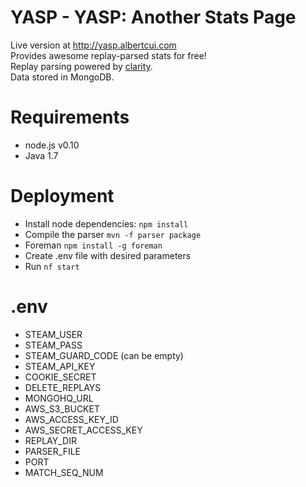 YASP - YASP: Another Stats Page
====

Live version at http://yasp.albertcui.com  
Provides awesome replay-parsed stats for free!  
Replay parsing powered by [clarity](https://github.com/skadistats/clarity).  
Data stored in MongoDB.

Requirements
====
* node.js v0.10
* Java 1.7

Deployment
====
* Install node dependencies: `npm install`
* Compile the parser `mvn -f parser package`
* Foreman `npm install -g foreman`
* Create .env file with desired parameters
* Run `nf start`

.env
====
* STEAM_USER
* STEAM_PASS
* STEAM_GUARD_CODE (can be empty)
* STEAM_API_KEY
* COOKIE_SECRET
* DELETE_REPLAYS
* MONGOHQ_URL
* AWS_S3_BUCKET
* AWS_ACCESS_KEY_ID
* AWS_SECRET_ACCESS_KEY
* REPLAY_DIR
* PARSER_FILE
* PORT
* MATCH_SEQ_NUM

